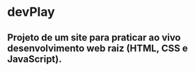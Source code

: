 # devPlay
## Projeto de um site para praticar ao vivo desenvolvimento web raiz (HTML, CSS e JavaScript).
 

